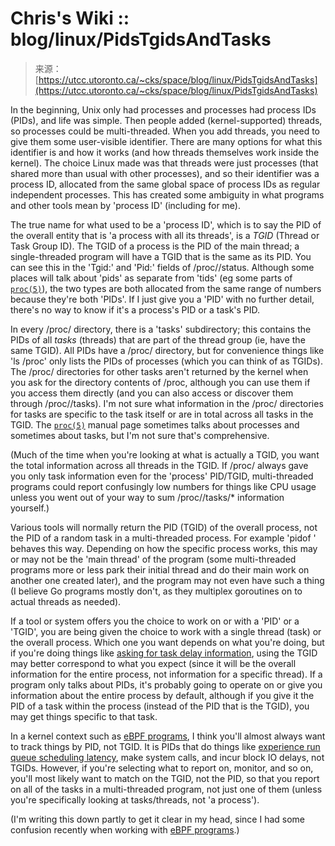 <!--yml
category: 未分类
date: 2024-05-29 12:38:10
-->

# Chris's Wiki :: blog/linux/PidsTgidsAndTasks

> 来源：[https://utcc.utoronto.ca/~cks/space/blog/linux/PidsTgidsAndTasks](https://utcc.utoronto.ca/~cks/space/blog/linux/PidsTgidsAndTasks)

In the beginning, Unix only had processes and processes had process IDs (PIDs), and life was simple. Then people added (kernel-supported) threads, so processes could be multi-threaded. When you add threads, you need to give them some user-visible identifier. There are many options for what this identifier is and how it works (and how threads themselves work inside the kernel). The choice Linux made was that threads were just processes (that shared more than usual with other processes), and so their identifier was a process ID, allocated from the same global space of process IDs as regular independent processes. This has created some ambiguity in what programs and other tools mean by 'process ID' (including for me).

The true name for what used to be a 'process ID', which is to say the PID of the overall entity that is 'a process with all its threads', is a *TGID* (Thread or Task Group ID). The TGID of a process is the PID of the main thread; a single-threaded program will have a TGID that is the same as its PID. You can see this in the 'Tgid:' and 'Pid:' fields of /proc/<PID>/status. Although some places will talk about 'pids' as separate from 'tids' (eg some parts of [`proc(5)`](https://man7.org/linux/man-pages/man5/proc.5.html)), the two types are both allocated from the same range of numbers because they're both 'PIDs'. If I just give you a 'PID' with no further detail, there's no way to know if it's a process's PID or a task's PID.

In every /proc/<PID> directory, there is a 'tasks' subdirectory; this contains the PIDs of all *tasks* (threads) that are part of the thread group (ie, have the same TGID). All PIDs have a /proc/<PID> directory, but for convenience things like 'ls /proc' only lists the PIDs of processes (which you can think of as TGIDs). The /proc/<PID> directories for other tasks aren't returned by the kernel when you ask for the directory contents of /proc, although you can use them if you access them directly (and you can also access or discover them through /proc/<PID>/tasks). I'm not sure what information in the /proc/<PID> directories for tasks are specific to the task itself or are in total across all tasks in the TGID. The [`proc(5)`](https://man7.org/linux/man-pages/man5/proc.5.html) manual page sometimes talks about processes and sometimes about tasks, but I'm not sure that's comprehensive.

(Much of the time when you're looking at what is actually a TGID, you want the total information across all threads in the TGID. If /proc/<PID> always gave you only task information even for the 'process' PID/TGID, multi-threaded programs could report confusingly low numbers for things like CPU usage unless you went out of your way to sum /proc/<PID>/tasks/* information yourself.)

Various tools will normally return the PID (TGID) of the overall process, not the PID of a random task in a multi-threaded process. For example 'pidof <thing>' behaves this way. Depending on how the specific process works, this may or may not be the 'main thread' of the program (some multi-threaded programs more or less park their initial thread and do their main work on another one created later), and the program may not even have such a thing (I believe Go programs mostly don't, as they multiplex goroutines on to actual threads as needed).

If a tool or system offers you the choice to work on or with a 'PID' or a 'TGID', you are being given the choice to work with a single thread (task) or the overall process. Which one you want depends on what you're doing, but if you're doing things like [asking for task delay information](/~cks/space/blog/linux/LoadAverageWhereFrom), using the TGID may better correspond to what you expect (since it will be the overall information for the entire process, not information for a specific thread). If a program only talks about PIDs, it's probably going to operate on or give you information about the entire process by default, although if you give it the PID of a task within the process (instead of the PID that is the TGID), you may get things specific to that task.

In a kernel context such as [eBPF programs](/~cks/space/blog/linux/EbpfExporterNotes), I think you'll almost always want to track things by PID, not TGID. It is PIDs that do things like [experience run queue scheduling latency](/~cks/space/blog/linux/SystemResponseLatencyMetrics), make system calls, and incur block IO delays, not TGIDs. However, if you're selecting what to report on, monitor, and so on, you'll most likely want to match on the TGID, not the PID, so that you report on all of the tasks in a multi-threaded program, not just one of them (unless you're specifically looking at tasks/threads, not 'a process').

(I'm writing this down partly to get it clear in my head, since I had some confusion recently when working with [eBPF programs](/~cks/space/blog/linux/EbpfExporterNotes).)